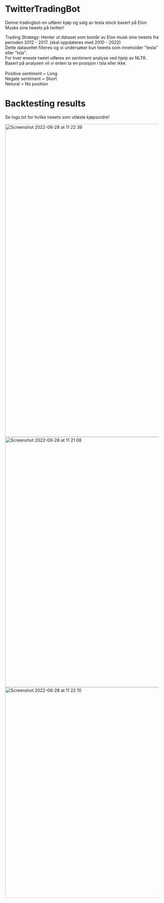 # TwitterTradingBot

Denne tradingbot-en utfører kjøp og salg av tesla stock basert på Elon Musks sine tweets på twitter! 

Trading Strategy:
Henter ut dataset som består av Elon musk sine tweets fra perioden 2012 - 2017. (skal oppdateres med 2010 - 2022)<br/>
Dette datasettet filteres og vi undersøker kun tweets som inneholder "tesla" eller "tsla". <br/>
For hver eneste tweet utføres en sentiment analyse ved hjelp av NLTK. <br/>
Basert på analysen vil vi enten ta en posisjon i tsla eller ikke. <br/>  <br/>
Positive sentiment = Long <br/>
Negate sentiment = Short <br/>
Netural = No position


# Backtesting results 

Se logs.txt for hvilke tweets som utløste kjøpsordre! 

<img width="1026" alt="Screenshot 2022-08-28 at 11 22 39" src="https://user-images.githubusercontent.com/91557392/187067067-c8aa98b7-ca13-4b0b-9a3b-fb7b9513afc7.png">

<img width="820" alt="Screenshot 2022-08-28 at 11 21 08" src="https://user-images.githubusercontent.com/91557392/187067019-9662449e-8619-414d-9abc-b33b32bfeb19.png">

<img width="691" alt="Screenshot 2022-08-28 at 11 22 10" src="https://user-images.githubusercontent.com/91557392/187067059-c0edc98e-aac1-404e-8a86-c9ceaf86b534.png">
